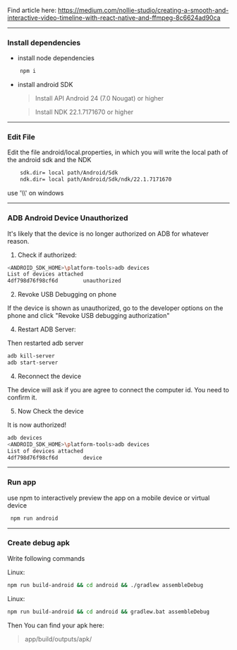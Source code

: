 Find article here: https://medium.com/nollie-studio/creating-a-smooth-and-interactive-video-timeline-with-react-native-and-ffmpeg-8c6624ad90ca

---

### Install dependencies
  * install node dependencies

```bash
    npm i
```
    
  * install android SDK
    > Install API Android 24 (7.0 Nougat) or higher
    
    > Install NDK 22.1.7171670 or higher
    
---

### Edit File
Edit the file android/local.properties, in which you will write the local path of the android sdk and the NDK

```bash
    sdk.dir= local path/Android/Sdk
    ndk.dir= local path/Android/Sdk/ndk/22.1.7171670
```
use '\\\\' on windows

---

### ADB Android Device Unauthorized

It's likely that the device is no longer authorized on ADB for whatever reason.

1. Check if authorized:

```bash
<ANDROID_SDK_HOME>\platform-tools>adb devices
List of devices attached
4df798d76f98cf6d        unauthorized
```
2. Revoke USB Debugging on phone

If the device is shown as unauthorized, go to the developer options on the phone and click "Revoke USB debugging authorization" 

4. Restart ADB Server:

Then restarted adb server
```bash
adb kill-server
adb start-server
```

4. Reconnect the device

The device will ask if you are agree to connect the computer id. You need to confirm it.

5. Now Check the device

It is now authorized!
```bash
adb devices
<ANDROID_SDK_HOME>\platform-tools>adb devices
List of devices attached
4df798d76f98cf6d        device
```

---

### Run app

use npm to interactively preview the app on a mobile device or virtual device

```bash
 npm run android
```

---

### Create debug apk

Write following commands
 
Linux:
```bash
npm run build-android && cd android && ./gradlew assembleDebug
```

Linux:
```bash
npm run build-android && cd android && gradlew.bat assembleDebug
```


Then You can find your apk here:
> app/build/outputs/apk/
